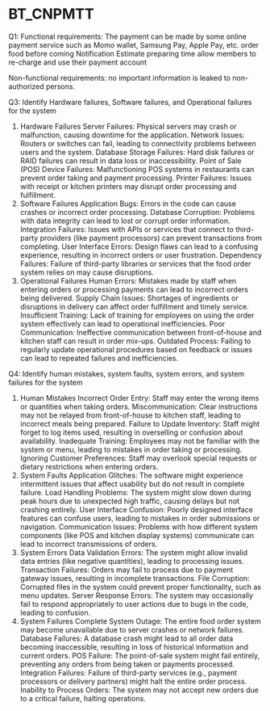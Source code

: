 # BT_CNPMTT
Q1:
Functional requirements:
  The payment can be made by some online payment service such as Momo wallet, Samsung Pay, Apple Pay, etc.
  order food before coming
  Notification 
  Estimate preparing time
  allow members to re-charge and use their payment account

Non-functional requirements:
  no important information is leaked to non-authorized persons.

Q3: Identify Hardware failures, Software failures, and Operational failures for the system 
  1. Hardware Failures
  Server Failures: Physical servers may crash or malfunction, causing downtime for the application.
  Network Issues: Routers or switches can fail, leading to connectivity problems between users and the system.
  Database Storage Failures: Hard disk failures or RAID failures can result in data loss or inaccessibility.
  Point of Sale (POS) Device Failures: Malfunctioning POS systems in restaurants can prevent order taking and payment processing.
  Printer Failures: Issues with receipt or kitchen printers may disrupt order processing and fulfillment.
  2. Software Failures
  Application Bugs: Errors in the code can cause crashes or incorrect order processing.
  Database Corruption: Problems with data integrity can lead to lost or corrupt order information.
  Integration Failures: Issues with APIs or services that connect to third-party providers (like payment processors) can prevent transactions from completing.
  User Interface Errors: Design flaws can lead to a confusing experience, resulting in incorrect orders or user frustration.
  Dependency Failures: Failure of third-party libraries or services that the food order system relies on may cause disruptions.
  3. Operational Failures
  Human Errors: Mistakes made by staff when entering orders or processing payments can lead to incorrect orders being delivered.
  Supply Chain Issues: Shortages of ingredients or disruptions in delivery can affect order fulfillment and timely service.
  Insufficient Training: Lack of training for employees on using the order system effectively can lead to operational inefficiencies.
  Poor Communication: Ineffective communication between front-of-house and kitchen staff can result in order mix-ups.
  Outdated Process: Failing to regularly update operational procedures based on feedback or issues can lead to repeated failures and inefficiencies.

Q4: Identify human mistakes, system faults, system errors, and system failures for the system
  1. Human Mistakes
  Incorrect Order Entry: Staff may enter the wrong items or quantities when taking orders.
  Miscommunication: Clear instructions may not be relayed from front-of-house to kitchen staff, leading to incorrect meals being prepared.
  Failure to Update Inventory: Staff might forget to log items used, resulting in overselling or confusion about availability.
  Inadequate Training: Employees may not be familiar with the system or menu, leading to mistakes in order taking or processing.
  Ignoring Customer Preferences: Staff may overlook special requests or dietary restrictions when entering orders.
  2. System Faults
  Application Glitches: The software might experience intermittent issues that affect usability but do not result in complete failure.
  Load Handling Problems: The system might slow down during peak hours due to unexpected high traffic, causing delays but not crashing entirely.
  User Interface Confusion: Poorly designed interface features can confuse users, leading to mistakes in order submissions or navigation.
  Communication Issues: Problems with how different system components (like POS and kitchen display systems) communicate can lead to incorrect transmissions of orders.
  3. System Errors
  Data Validation Errors: The system might allow invalid data entries (like negative quantities), leading to processing issues.
  Transaction Failures: Orders may fail to process due to payment gateway issues, resulting in incomplete transactions.
  File Corruption: Corrupted files in the system could prevent proper functionality, such as menu updates.
  Server Response Errors: The system may occasionally fail to respond appropriately to user actions due to bugs in the code, leading to confusion.
  4. System Failures
  Complete System Outage: The entire food order system may become unavailable due to server crashes or network failures.
  Database Failures: A database crash might lead to all order data becoming inaccessible, resulting in loss of historical information and current orders.
  POS Failure: The point-of-sale system might fail entirely, preventing any orders from being taken or payments processed.
  Integration Failures: Failure of third-party services (e.g., payment processors or delivery partners) might halt the entire order process.
  Inability to Process Orders: The system may not accept new orders due to a critical failure, halting operations.
